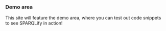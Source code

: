 ### Demo area
This site will feature the demo area, where you can test out code snippets to see SPARQLify in action!
